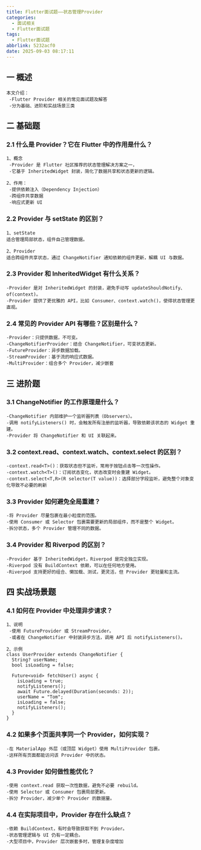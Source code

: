 ```yaml
---
title: Flutter面试题——状态管理Provider
categories:
  - 面试相关
  - Flutter面试题
tags:
  - Flutter面试题
abbrlink: 5232acf0
date: 2025-09-03 08:17:11
---
```

## 一 概述

```
本文介绍：
 -Flutter Provider 相关的常见面试题及解答
 -分为基础、进阶和实战场景三类
```

<!--more-->

## 二 基础题

### 2.1 什么是 Provider？它在 Flutter 中的作用是什么？

```
1、概念
 -Provider 是 Flutter 社区推荐的状态管理解决方案之一，
 -它基于 InheritedWidget 封装，简化了数据共享和状态更新的逻辑。

2、作用：
 -提供依赖注入（Dependency Injection）
 -跨组件共享数据
 -响应式更新 UI
```

### 2.2 Provider 与 setState 的区别？

```
1、setState 
适合管理局部状态，组件自己管理数据。

2、Provider 
适合跨组件共享状态，通过 ChangeNotifier 通知依赖的组件更新，解耦 UI 与数据。
```

### 2.3 Provider 和 InheritedWidget 有什么关系？

```
-Provider 是对 InheritedWidget 的封装，避免手动写 updateShouldNotify、of(context)。
-Provider 提供了更优雅的 API，比如 Consumer、context.watch()，使得状态管理更直观。
```

### 2.4 常见的 Provider API 有哪些？区别是什么？

```
-Provider：只提供数据，不可变。
-ChangeNotifierProvider：结合 ChangeNotifier，可变状态更新。
-FutureProvider：异步数据加载。
-StreamProvider：基于流的响应式数据。
-MultiProvider：组合多个 Provider，减少嵌套
```

## 三 进阶题

### 3.1 ChangeNotifier 的工作原理是什么？

```
-ChangeNotifier 内部维护一个监听器列表（Observers）。
-调用 notifyListeners() 时，会触发所有注册的监听器，导致依赖该状态的 Widget 重建。
-Provider 将 ChangeNotifier 和 UI 关联起来。
```

### 3.2 context.read、context.watch、context.select 的区别？

```
-context.read<T>()：获取状态但不监听，常用于按钮点击等一次性操作。
-context.watch<T>()：订阅状态变化，状态改变时会重建 Widget。
-context.select<T,R>(R selector(T value))：选择部分字段监听，避免整个对象变化导致不必要的刷新
```

### 3.3 Provider 如何避免全局重建？

```
-将 Provider 尽量包裹在最小粒度的范围。
-使用 Consumer 或 Selector 包裹需要更新的局部组件，而不是整个 Widget。
-拆分状态，多个 Provider 管理不同的数据。
```

### 3.4 Provider 和 Riverpod 的区别？

```
-Provider 基于 InheritedWidget，Riverpod 是完全独立实现。
-Riverpod 没有 BuildContext 依赖，可以在任何地方使用。
-Riverpod 支持更好的组合、懒加载、测试，更灵活，但 Provider 更轻量和主流。
```

## 四 实战场景题

### 4.1 如何在 Provider 中处理异步请求？

```
1、说明
 -使用 FutureProvider 或 StreamProvider。
 -或者在 ChangeNotifier 中封装异步方法，调用 API 后 notifyListeners()。
 
2、示例
class UserProvider extends ChangeNotifier {
  String? userName;
  bool isLoading = false;

  Future<void> fetchUser() async {
    isLoading = true;
    notifyListeners();
    await Future.delayed(Duration(seconds: 2));
    userName = "Tom";
    isLoading = false;
    notifyListeners();
  }
}
```

### 4.2 如果多个页面共享同一个 Provider，如何实现？

```
-在 MaterialApp 外层（或顶层 Widget）使用 MultiProvider 包裹。
-这样所有页面都能访问该 Provider 中的状态。
```

### 4.3  Provider 如何做性能优化？

```
-使用 context.read 获取一次性数据，避免不必要 rebuild。
-使用 Selector 或 Consumer 包裹局部更新。
-拆分 Provider，减少单个 Provider 的数据量。
```

### 4.4 在实际项目中，Provider 存在什么缺点？

```
-依赖 BuildContext，有时会导致获取不到 Provider。
-状态管理逻辑与 UI 仍有一定耦合。
-大型项目中，Provider 层次嵌套多时，管理复杂度增加
```

